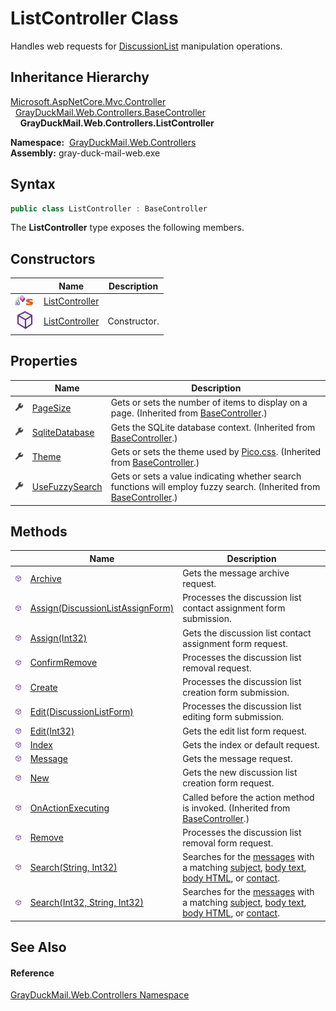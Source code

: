 ListController Class
====================
Handles web requests for [DiscussionList][1] manipulation operations.


Inheritance Hierarchy
---------------------
[Microsoft.AspNetCore.Mvc.Controller][2]  
  [GrayDuckMail.Web.Controllers.BaseController][3]  
    **GrayDuckMail.Web.Controllers.ListController**  

  **Namespace:**  [GrayDuckMail.Web.Controllers][4]  
  **Assembly:** gray-duck-mail-web.exe

Syntax
------

```csharp
public class ListController : BaseController
```

The **ListController** type exposes the following members.


Constructors
------------

|                                   | Name                | Description  |
| --------------------------------- | ------------------- | ------------ |
| ![Private method]![Static member] | [ListController][5] |              |
| ![Public method]                  | [ListController][6] | Constructor. |


Properties
----------

|                    | Name                 | Description                                                                                                              |
| ------------------ | -------------------- | ------------------------------------------------------------------------------------------------------------------------ |
| ![Public property] | [PageSize][7]        | Gets or sets the number of items to display on a page. (Inherited from [BaseController][3].)                             |
| ![Public property] | [SqliteDatabase][8]  | Gets the SQLite database context. (Inherited from [BaseController][3].)                                                  |
| ![Public property] | [Theme][9]           | Gets or sets the theme used by [Pico.css][10]. (Inherited from [BaseController][3].)                                     |
| ![Public property] | [UseFuzzySearch][11] | Gets or sets a value indicating whether search functions will employ fuzzy search. (Inherited from [BaseController][3].) |


Methods
-------

|                  | Name                                   | Description                                                                                                        |
| ---------------- | -------------------------------------- | ------------------------------------------------------------------------------------------------------------------ |
| ![Public method] | [Archive][12]                          | Gets the message archive request.                                                                                  |
| ![Public method] | [Assign(DiscussionListAssignForm)][13] | Processes the discussion list contact assignment form submission.                                                  |
| ![Public method] | [Assign(Int32)][14]                    | Gets the discussion list contact assignment form request.                                                          |
| ![Public method] | [ConfirmRemove][15]                    | Processes the discussion list removal request.                                                                     |
| ![Public method] | [Create][16]                           | Processes the discussion list creation form submission.                                                            |
| ![Public method] | [Edit(DiscussionListForm)][17]         | Processes the discussion list editing form submission.                                                             |
| ![Public method] | [Edit(Int32)][18]                      | Gets the edit list form request.                                                                                   |
| ![Public method] | [Index][19]                            | Gets the index or default request.                                                                                 |
| ![Public method] | [Message][20]                          | Gets the message request.                                                                                          |
| ![Public method] | [New][21]                              | Gets the new discussion list creation form request.                                                                |
| ![Public method] | [OnActionExecuting][22]                | Called before the action method is invoked. (Inherited from [BaseController][3].)                                  |
| ![Public method] | [Remove][23]                           | Processes the discussion list removal form request.                                                                |
| ![Public method] | [Search(String, Int32)][24]            | Searches for the [messages][20] with a matching [subject][25], [body text][26], [body HTML][27], or [contact][28]. |
| ![Public method] | [Search(Int32, String, Int32)][29]     | Searches for the [messages][20] with a matching [subject][25], [body text][26], [body HTML][27], or [contact][28]. |


See Also
--------

#### Reference
[GrayDuckMail.Web.Controllers Namespace][4]  

[1]: ../../GrayDuckMail.Common.Database/DiscussionList/README.md
[2]: https://docs.microsoft.com/dotnet/api/microsoft.aspnetcore.mvc.controller
[3]: ../BaseController/README.md
[4]: ../README.md
[5]: _cctor.md
[6]: _ctor.md
[7]: ../BaseController/PageSize.md
[8]: ../BaseController/SqliteDatabase.md
[9]: ../BaseController/Theme.md
[10]: https://picocss.com/docs/themes.html
[11]: ../BaseController/UseFuzzySearch.md
[12]: Archive.md
[13]: Assign.md
[14]: Assign_1.md
[15]: ConfirmRemove.md
[16]: Create.md
[17]: Edit.md
[18]: Edit_1.md
[19]: Index.md
[20]: Message.md
[21]: New.md
[22]: ../BaseController/OnActionExecuting.md
[23]: Remove.md
[24]: Search_1.md
[25]: ../../GrayDuckMail.Common.Database/Message/Subject.md
[26]: ../../GrayDuckMail.Common.Database/Message/BodyText.md
[27]: ../../GrayDuckMail.Common.Database/Message/BodyHTML.md
[28]: ../../GrayDuckMail.Common.Database/Message/OriginatorContact.md
[29]: Search.md
[Private method]: ../../icons/privmethod.gif "Private method"
[Static member]: ../../icons/static.gif "Static member"
[Public method]: ../../icons/pubmethod.svg "Public method"
[Public property]: ../../icons/pubproperty.svg "Public property"